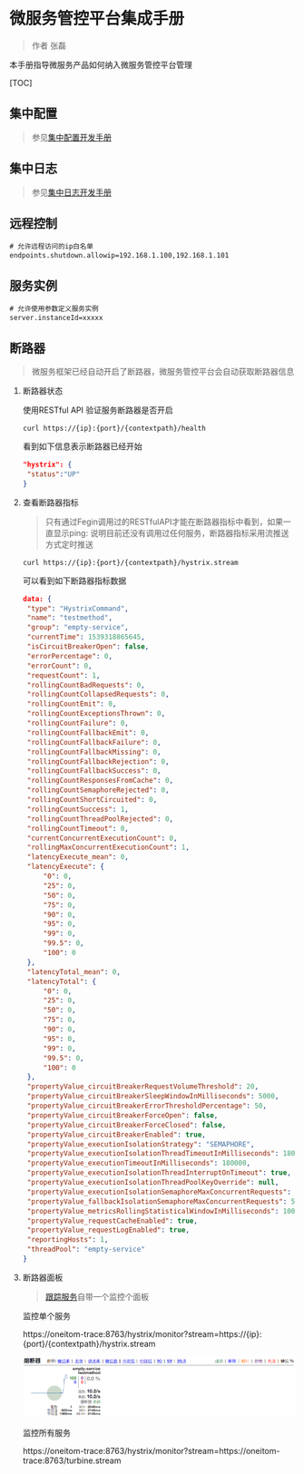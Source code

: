 # 微服务管控平台集成手册

> 作者 张磊

本手册指导微服务产品如何纳入微服务管控平台管理

[TOC]

## 集中配置

> 参见[集中配置开发手册](../../developer/config/README.md)

## 集中日志

> 参见[集中日志开发手册](../../developer/logger/README.md)

## 远程控制

```properties
# 允许远程访问的ip白名单
endpoints.shutdown.allowip=192.168.1.100,192.168.1.101
```

## 服务实例

```properties
# 允许使用参数定义服务实例
server.instanceId=xxxxx
```

## 断路器

> 微服务框架已经自动开启了断路器，微服务管控平台会自动获取断路器信息

1. 断路器状态

   使用RESTful API 验证服务断路器是否开启

   ```shell
   curl https://{ip}:{port}/{contextpath}/health
   ```

   看到如下信息表示断路器已经开始

   ```json
   "hystrix": {
   	"status":"UP"
   }
   ```

2. 查看断路器指标

   > 只有通过Fegin调用过的RESTfulAPI才能在断路器指标中看到，如果一直显示ping: 说明目前还没有调用过任何服务，断路器指标采用流推送方式定时推送

   ```shell
   curl https://{ip}:{port}/{contextpath}/hystrix.stream
   ```

   可以看到如下断路器指标数据

   ```json
   data: {
   	"type": "HystrixCommand",
   	"name": "testmethod",
   	"group": "empty-service",
   	"currentTime": 1539318865645,
   	"isCircuitBreakerOpen": false,
   	"errorPercentage": 0,
   	"errorCount": 0,
   	"requestCount": 1,
   	"rollingCountBadRequests": 0,
   	"rollingCountCollapsedRequests": 0,
   	"rollingCountEmit": 0,
   	"rollingCountExceptionsThrown": 0,
   	"rollingCountFailure": 0,
   	"rollingCountFallbackEmit": 0,
   	"rollingCountFallbackFailure": 0,
   	"rollingCountFallbackMissing": 0,
   	"rollingCountFallbackRejection": 0,
   	"rollingCountFallbackSuccess": 0,
   	"rollingCountResponsesFromCache": 0,
   	"rollingCountSemaphoreRejected": 0,
   	"rollingCountShortCircuited": 0,
   	"rollingCountSuccess": 1,
   	"rollingCountThreadPoolRejected": 0,
   	"rollingCountTimeout": 0,
   	"currentConcurrentExecutionCount": 0,
   	"rollingMaxConcurrentExecutionCount": 1,
   	"latencyExecute_mean": 0,
   	"latencyExecute": {
   		"0": 0,
   		"25": 0,
   		"50": 0,
   		"75": 0,
   		"90": 0,
   		"95": 0,
   		"99": 0,
   		"99.5": 0,
   		"100": 0
   	},
   	"latencyTotal_mean": 0,
   	"latencyTotal": {
   		"0": 0,
   		"25": 0,
   		"50": 0,
   		"75": 0,
   		"90": 0,
   		"95": 0,
   		"99": 0,
   		"99.5": 0,
   		"100": 0
   	},
   	"propertyValue_circuitBreakerRequestVolumeThreshold": 20,
   	"propertyValue_circuitBreakerSleepWindowInMilliseconds": 5000,
   	"propertyValue_circuitBreakerErrorThresholdPercentage": 50,
   	"propertyValue_circuitBreakerForceOpen": false,
   	"propertyValue_circuitBreakerForceClosed": false,
   	"propertyValue_circuitBreakerEnabled": true,
   	"propertyValue_executionIsolationStrategy": "SEMAPHORE",
   	"propertyValue_executionIsolationThreadTimeoutInMilliseconds": 180000,
   	"propertyValue_executionTimeoutInMilliseconds": 180000,
   	"propertyValue_executionIsolationThreadInterruptOnTimeout": true,
   	"propertyValue_executionIsolationThreadPoolKeyOverride": null,
   	"propertyValue_executionIsolationSemaphoreMaxConcurrentRequests": 5000,
   	"propertyValue_fallbackIsolationSemaphoreMaxConcurrentRequests": 5000,
   	"propertyValue_metricsRollingStatisticalWindowInMilliseconds": 10000,
   	"propertyValue_requestCacheEnabled": true,
   	"propertyValue_requestLogEnabled": true,
   	"reportingHosts": 1,
   	"threadPool": "empty-service"
   }
   ```

3. 断路器面板

   > [跟踪服务](../../iplatform-common/TraceService.md)自带一个监控个面板

   监控单个服务

   https://oneitom-trace:8763/hystrix/monitor?stream=https://{ip}:{port}/{contextpath}/hystrix.stream

   ![hystrix-one.png](images/hystrix-one.png)

   监控所有服务

   https://oneitom-trace:8763/hystrix/monitor?stream=https://oneitom-trace:8763/turbine.stream

